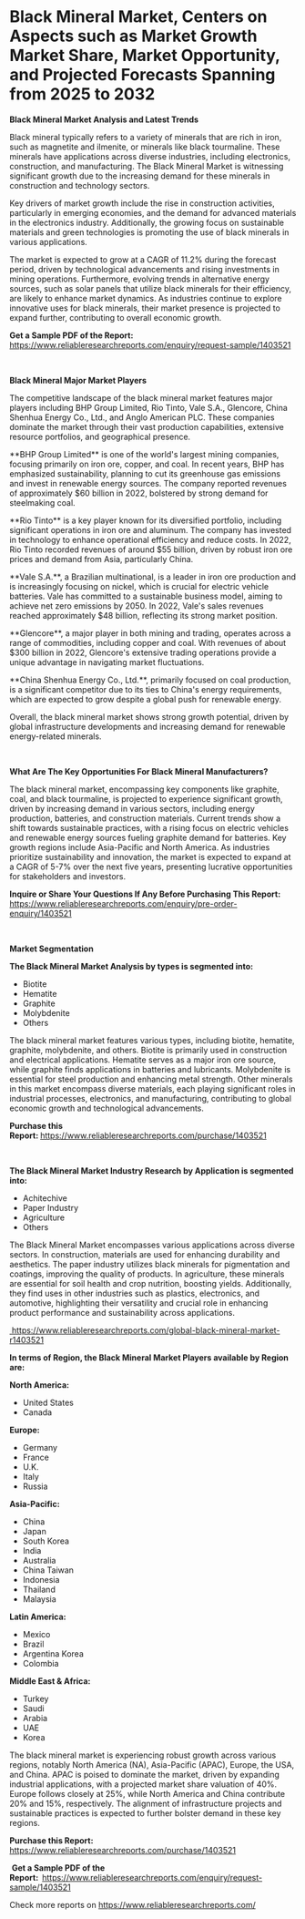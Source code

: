 <p><h1>Black Mineral Market, Centers on Aspects such as Market Growth Market Share, Market Opportunity, and Projected Forecasts Spanning from 2025 to 2032</h1></p><p><strong>Black Mineral Market Analysis and Latest Trends</strong></p>
<p><p>Black mineral typically refers to a variety of minerals that are rich in iron, such as magnetite and ilmenite, or minerals like black tourmaline. These minerals have applications across diverse industries, including electronics, construction, and manufacturing. The Black Mineral Market is witnessing significant growth due to the increasing demand for these minerals in construction and technology sectors.</p><p>Key drivers of market growth include the rise in construction activities, particularly in emerging economies, and the demand for advanced materials in the electronics industry. Additionally, the growing focus on sustainable materials and green technologies is promoting the use of black minerals in various applications. </p><p>The market is expected to grow at a CAGR of 11.2% during the forecast period, driven by technological advancements and rising investments in mining operations. Furthermore, evolving trends in alternative energy sources, such as solar panels that utilize black minerals for their efficiency, are likely to enhance market dynamics. As industries continue to explore innovative uses for black minerals, their market presence is projected to expand further, contributing to overall economic growth.</p></p>
<p><strong>Get a Sample PDF of the Report:&nbsp;</strong> <a href="https://www.reliableresearchreports.com/enquiry/request-sample/1403521?utm_campaign=2215&utm_medium=2&utm_source=Github&utm_content=ia&utm_term=28032025&utm_id=black-mineral">https://www.reliableresearchreports.com/enquiry/request-sample/1403521</a></p>
<p>&nbsp;</p>
<p><strong>Black Mineral Major Market Players</strong></p>
<p><p>The competitive landscape of the black mineral market features major players including BHP Group Limited, Rio Tinto, Vale S.A., Glencore, China Shenhua Energy Co., Ltd., and Anglo American PLC. These companies dominate the market through their vast production capabilities, extensive resource portfolios, and geographical presence.</p><p>**BHP Group Limited** is one of the world's largest mining companies, focusing primarily on iron ore, copper, and coal. In recent years, BHP has emphasized sustainability, planning to cut its greenhouse gas emissions and invest in renewable energy sources. The company reported revenues of approximately $60 billion in 2022, bolstered by strong demand for steelmaking coal.</p><p>**Rio Tinto** is a key player known for its diversified portfolio, including significant operations in iron ore and aluminum. The company has invested in technology to enhance operational efficiency and reduce costs. In 2022, Rio Tinto recorded revenues of around $55 billion, driven by robust iron ore prices and demand from Asia, particularly China.</p><p>**Vale S.A.**, a Brazilian multinational, is a leader in iron ore production and is increasingly focusing on nickel, which is crucial for electric vehicle batteries. Vale has committed to a sustainable business model, aiming to achieve net zero emissions by 2050. In 2022, Vale's sales revenues reached approximately $48 billion, reflecting its strong market position.</p><p>**Glencore**, a major player in both mining and trading, operates across a range of commodities, including copper and coal. With revenues of about $300 billion in 2022, Glencore's extensive trading operations provide a unique advantage in navigating market fluctuations.</p><p>**China Shenhua Energy Co., Ltd.**, primarily focused on coal production, is a significant competitor due to its ties to China's energy requirements, which are expected to grow despite a global push for renewable energy.</p><p>Overall, the black mineral market shows strong growth potential, driven by global infrastructure developments and increasing demand for renewable energy-related minerals.</p></p>
<p>&nbsp;</p>
<p><strong>What Are The Key Opportunities For Black Mineral Manufacturers?</strong></p>
<p><p>The black mineral market, encompassing key components like graphite, coal, and black tourmaline, is projected to experience significant growth, driven by increasing demand in various sectors, including energy production, batteries, and construction materials. Current trends show a shift towards sustainable practices, with a rising focus on electric vehicles and renewable energy sources fueling graphite demand for batteries. Key growth regions include Asia-Pacific and North America. As industries prioritize sustainability and innovation, the market is expected to expand at a CAGR of 5-7% over the next five years, presenting lucrative opportunities for stakeholders and investors.</p></p>
<p><strong>Inquire or Share Your Questions If Any Before Purchasing This Report:</strong> <a href="https://www.reliableresearchreports.com/enquiry/pre-order-enquiry/1403521?utm_campaign=2215&utm_medium=2&utm_source=Github&utm_content=ia&utm_term=28032025&utm_id=black-mineral">https://www.reliableresearchreports.com/enquiry/pre-order-enquiry/1403521</a></p>
<p>&nbsp;</p>
<p><strong>Market Segmentation</strong></p>
<p><strong>The Black Mineral Market Analysis by types is segmented into:</strong></p>
<p><ul><li>Biotite</li><li>Hematite</li><li>Graphite</li><li>Molybdenite</li><li>Others</li></ul></p>
<p><p>The black mineral market features various types, including biotite, hematite, graphite, molybdenite, and others. Biotite is primarily used in construction and electrical applications. Hematite serves as a major iron ore source, while graphite finds applications in batteries and lubricants. Molybdenite is essential for steel production and enhancing metal strength. Other minerals in this market encompass diverse materials, each playing significant roles in industrial processes, electronics, and manufacturing, contributing to global economic growth and technological advancements.</p></p>
<p><strong>Purchase this Report:&nbsp;</strong><a href="https://www.reliableresearchreports.com/purchase/1403521?utm_campaign=2215&utm_medium=2&utm_source=Github&utm_content=ia&utm_term=28032025&utm_id=black-mineral">https://www.reliableresearchreports.com/purchase/1403521</a></p>
<p>&nbsp;</p>
<p><strong>The Black Mineral Market Industry Research by Application is segmented into:</strong></p>
<p><ul><li>Achitechive</li><li>Paper Industry</li><li>Agriculture</li><li>Others</li></ul></p>
<p><p>The Black Mineral Market encompasses various applications across diverse sectors. In construction, materials are used for enhancing durability and aesthetics. The paper industry utilizes black minerals for pigmentation and coatings, improving the quality of products. In agriculture, these minerals are essential for soil health and crop nutrition, boosting yields. Additionally, they find uses in other industries such as plastics, electronics, and automotive, highlighting their versatility and crucial role in enhancing product performance and sustainability across applications.</p></p>
<p><a href="https://www.reliableresearchreports.com/global-black-mineral-market-r1403521?utm_campaign=2215&utm_medium=2&utm_source=Github&utm_content=ia&utm_term=28032025&utm_id=black-mineral">&nbsp;https://www.reliableresearchreports.com/global-black-mineral-market-r1403521</a></p>
<p><strong>In terms of Region, the Black Mineral Market Players available by Region are:</strong></p>
<p>
    <p> <strong> North America: </strong>
        <ul>
            <li>United States</li>
            <li>Canada</li>
        </ul>
        </p> 
    <p> <strong> Europe: </strong>
        <ul>
            <li>Germany</li>
            <li>France</li>
            <li>U.K.</li>
            <li>Italy</li>
            <li>Russia</li>
        </ul>
        </p> 
    <p> <strong> Asia-Pacific: </strong>
        <ul>
            <li>China</li>
            <li>Japan</li>
            <li>South Korea</li>
            <li>India</li>
            <li>Australia</li>
            <li>China Taiwan</li>
            <li>Indonesia</li>
            <li>Thailand</li>
            <li>Malaysia</li>
        </ul>
        </p> 
    <p> <strong> Latin America: </strong>
        <ul>
            <li>Mexico</li>
            <li>Brazil</li>
            <li>Argentina Korea</li>
            <li>Colombia</li>
        </ul>
        </p> 
    <p> <strong> Middle East & Africa: </strong>
        <ul>
            <li>Turkey</li>
            <li>Saudi</li>
            <li>Arabia</li>
            <li>UAE</li>
            <li>Korea</li>
        </ul>
    </p>
    </p>
<p><p>The black mineral market is experiencing robust growth across various regions, notably North America (NA), Asia-Pacific (APAC), Europe, the USA, and China. APAC is poised to dominate the market, driven by expanding industrial applications, with a projected market share valuation of 40%. Europe follows closely at 25%, while North America and China contribute 20% and 15%, respectively. The alignment of infrastructure projects and sustainable practices is expected to further bolster demand in these key regions.</p></p>
<p><strong>Purchase this Report: </strong><a href="https://www.reliableresearchreports.com/purchase/1403521?utm_campaign=2215&utm_medium=2&utm_source=Github&utm_content=ia&utm_term=28032025&utm_id=black-mineral">https://www.reliableresearchreports.com/purchase/1403521</a></p>
<p>&nbsp;<strong>Get a Sample PDF of the Report:&nbsp;&nbsp;</strong><a href="https://www.reliableresearchreports.com/enquiry/request-sample/1403521?utm_campaign=2215&utm_medium=2&utm_source=Github&utm_content=ia&utm_term=28032025&utm_id=black-mineral">https://www.reliableresearchreports.com/enquiry/request-sample/1403521</a></p>
<p><strong></strong></p>
<p>Check more reports on <a href="https://www.reliableresearchreports.com/?utm_campaign=2215&utm_medium=2&utm_source=Github&utm_content=ia&utm_term=28032025&utm_id=black-mineral">https://www.reliableresearchreports.com/</a></p>